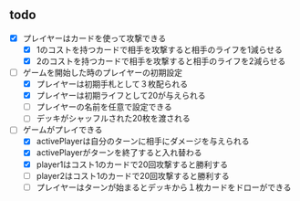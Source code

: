 ## todo
- [x] プレイヤーはカードを使って攻撃できる
  - [x] 1のコストを持つカードで相手を攻撃すると相手のライフを1減らせる
  - [x] 2のコストを持つカードで相手を攻撃すると相手のライフを2減らせる
- [ ] ゲームを開始した時のプレイヤーの初期設定
  - [x] プレイヤーは初期手札として３枚配られる
  - [x] プレイヤーは初期ライフとして20が与えられる
  - [ ] プレイヤーの名前を任意で設定できる
  - [ ] デッキがシャッフルされた20枚を渡される
- [ ] ゲームがプレイできる
  - [x] activePlayerは自分のターンに相手にダメージを与えられる
  - [x] activePlayerがターンを終了すると入れ替わる
  - [x] player1はコスト1のカードで20回攻撃すると勝利する
  - [ ] player2はコスト1のカードで20回攻撃すると勝利する
  - [ ] プレイヤーはターンが始まるとデッキから１枚カードをドローができる